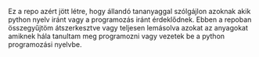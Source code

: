 Ez a repo azért jött létre, hogy állandó tananyaggal szólgájlon azoknak akik python nyelv iránt vagy a programozás iránt érdeklődnek. Ebben a repoban összegyűjtöm átszerkesztve vagy teljesen lemásolva azokat az anyagokat amiknek hála tanultam meg programozni vagy vezetek be a python programozási nyelvbe.

